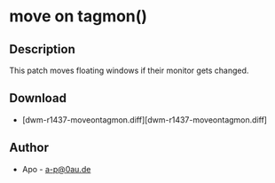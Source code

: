 # move on tagmon() #

## Description ##

This patch moves floating windows if their monitor gets changed.

## Download ##
 * [dwm-r1437-moveontagmon.diff][dwm-r1437-moveontagmon.diff]

## Author ##
 * Apo - a-p@0au.de
